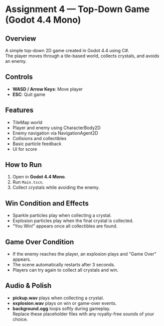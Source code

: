# Assignment 4 — Top-Down Game (Godot 4.4 Mono)

##  Overview
A simple top-down 2D game created in Godot 4.4 using C#.  
The player moves through a tile-based world, collects crystals, and avoids an enemy.

## Controls
- **WASD / Arrow Keys**: Move player  
- **ESC**: Quit game

## Features
- TileMap world
- Player and enemy using CharacterBody2D
- Enemy navigation via NavigationAgent2D
- Collisions and collectibles
- Basic particle feedback
- UI for score

## How to Run
1. Open in **Godot 4.4 Mono**.
2. Run `Main.tscn`.
3. Collect crystals while avoiding the enemy.

## Win Condition and Effects
- Sparkle particles play when collecting a crystal.
- Explosion particles play when the final crystal is collected.
- “You Win!” appears once all collectibles are found.

## Game Over Condition
- If the enemy reaches the player, an explosion plays and "Game Over" appears.
- The scene automatically restarts after 3 seconds.
- Players can try again to collect all crystals and win.

##  Audio & Polish
- **pickup.wav** plays when collecting a crystal.  
- **explosion.wav** plays on win or game-over events.  
- **background.ogg** loops softly during gameplay.  
Replace these placeholder files with any royalty-free sounds of your choice.


